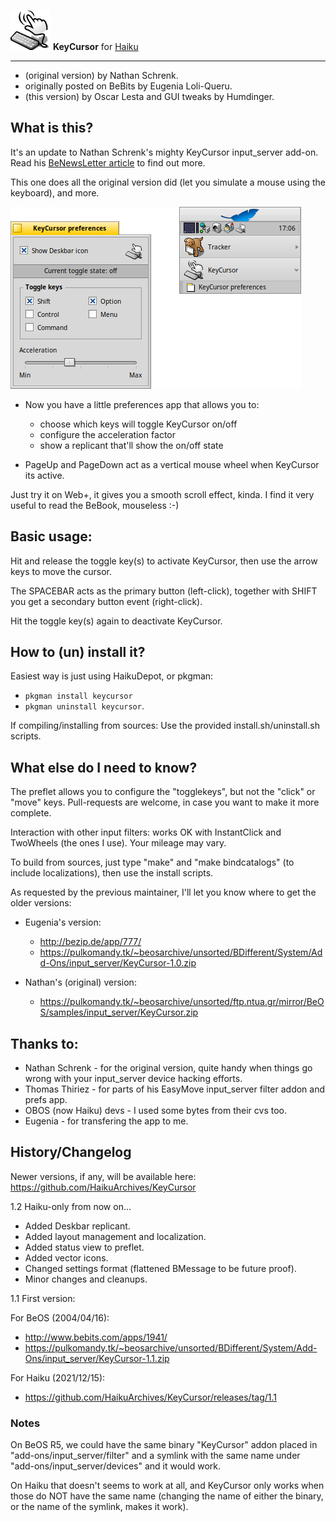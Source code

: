 ![KeyCursor icon](./artwork/icon_64.png) **KeyCursor** for [Haiku](https://www.haiku-os.org)

* * *

- (original version) by Nathan Schrenk.
- originally posted on BeBits by Eugenia Loli-Queru.
- (this version) by Oscar Lesta and GUI tweaks by Humdinger.

## What is this?

It's an update to Nathan Schrenk's mighty KeyCursor input_server add-on.    
Read his [BeNewsLetter article](article.txt) to find out more.

This one does all the original version did (let you simulate a mouse using the keyboard), and more.

![Preference panel](./artwork/screenshot.png)

- Now you have a little preferences app that allows you to:
	- choose which keys will toggle KeyCursor on/off
	- configure the acceleration factor
	- show a replicant that'll show the on/off state

- PageUp and PageDown act as a vertical mouse wheel when KeyCursor its active.

Just try it on Web+, it gives you a smooth scroll effect, kinda. I find it very useful to read
the BeBook, mouseless :-)

## Basic usage:

Hit and release the toggle key(s) to activate KeyCursor, then use the arrow keys to move the cursor.

The SPACEBAR acts as the primary button (left-click), together with SHIFT you get a secondary 
button event (right-click).

Hit the toggle key(s) again to deactivate KeyCursor.

## How to (un) install it?

Easiest way is just using HaikuDepot, or pkgman:

- `pkgman install keycursor`
- `pkgman uninstall keycursor`.

If compiling/installing from sources: Use the provided install.sh/uninstall.sh scripts.

## What else do I need to know?

The preflet allows you to configure the "togglekeys", but not the "click" or "move" keys. 
Pull-requests are welcome, in case you want to make it more complete.

Interaction with other input filters: works OK with InstantClick and TwoWheels (the ones I use). 
Your mileage may vary.

To build from sources, just type "make" and "make bindcatalogs" (to include localizations), 
then use the install scripts.

As requested by the previous maintainer, I'll let you know where to get the older versions:

- Eugenia's version:
  - http://bezip.de/app/777/
  - https://pulkomandy.tk/~beosarchive/unsorted/BDifferent/System/Add-Ons/input_server/KeyCursor-1.0.zip

- Nathan's (original) version:
  - https://pulkomandy.tk/~beosarchive/unsorted/ftp.ntua.gr/mirror/BeOS/samples/input_server/KeyCursor.zip

## Thanks to:

- Nathan Schrenk - for the original version, quite handy when things go wrong with your 
input_server device hacking efforts.
- Thomas Thiriez - for parts of his EasyMove input_server filter addon and prefs app.
- OBOS (now Haiku) devs - I used some bytes from their cvs too.
- Eugenia - for transfering the app to me.

## History/Changelog

Newer versions, if any, will be available here: https://github.com/HaikuArchives/KeyCursor

1.2 Haiku-only from now on...

- Added Deskbar replicant.
- Added layout management and localization.
- Added status view to preflet.
- Added vector icons.
- Changed settings format (flattened BMessage to be future proof).
- Minor changes and cleanups.


1.1 First version:

For BeOS (2004/04/16):
- http://www.bebits.com/apps/1941/
- https://pulkomandy.tk/~beosarchive/unsorted/BDifferent/System/Add-Ons/input_server/KeyCursor-1.1.zip

For Haiku (2021/12/15):
- https://github.com/HaikuArchives/KeyCursor/releases/tag/1.1


### Notes

On BeOS R5, we could have the same binary "KeyCursor" addon placed in "add-ons/input_server/filter" and a symlink with the same name under "add-ons/input_server/devices" and it would work.

On Haiku that doesn't seems to work at all, and KeyCursor only works when those do NOT have the same name (changing the name of either the binary, or the name of the symlink, makes it work).
